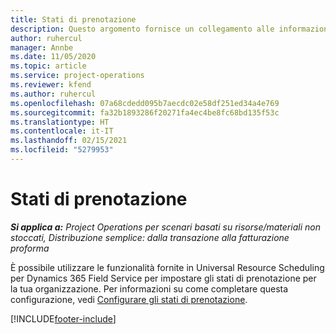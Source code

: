 ```yaml
---
title: Stati di prenotazione
description: Questo argomento fornisce un collegamento alle informazioni su come prenotare gli stati in Project Operations.
author: ruhercul
manager: Annbe
ms.date: 11/05/2020
ms.topic: article
ms.service: project-operations
ms.reviewer: kfend
ms.author: ruhercul
ms.openlocfilehash: 07a68cdedd095b7aecdc02e58df251ed34a4e769
ms.sourcegitcommit: fa32b1893286f20271fa4ec4be8fc68bd135f53c
ms.translationtype: HT
ms.contentlocale: it-IT
ms.lasthandoff: 02/15/2021
ms.locfileid: "5279953"
---
```

# <a name="booking-statuses"></a>Stati di prenotazione

_**Si applica a:** Project Operations per scenari basati su risorse/materiali non stoccati, Distribuzione semplice: dalla transazione alla fatturazione proforma_

È possibile utilizzare le funzionalità fornite in Universal Resource Scheduling per Dynamics 365 Field Service per impostare gli stati di prenotazione per la tua organizzazione. Per informazioni su come completare questa configurazione, vedi [Configurare gli stati di prenotazione](https://docs.microsoft.com/dynamics365/field-service/set-up-booking-statuses).


[!INCLUDE[footer-include](../includes/footer-banner.md)]